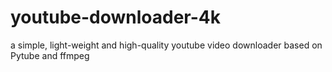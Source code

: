 # youtube-downloader-4k
a simple, light-weight and high-quality youtube video downloader based on Pytube and ffmpeg
